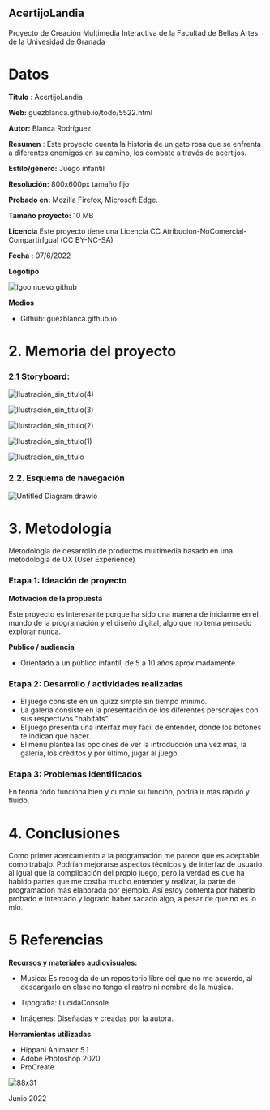 ## AcertijoLandia

Proyecto de Creación Multimedia Interactiva de la  Facultad de Bellas Artes de la Univesidad de Granada



#  Datos 



**Titulo** : AcertijoLandia

**Web:**    guezblanca.github.io/todo/5522.html 

**Autor:**  Blanca Rodríguez

**Resumen** : Este proyecto cuenta la historia de un gato rosa que se enfrenta a diferentes enemigos en su camino, los combate a través de acertijos.

**Estilo/género:**  Juego infantil

**Resolución:** 800x600px tamaño fijo

**Probado en:**  Mozilla Firefox, Microsoft Edge.

**Tamaño proyecto:** 10 MB

**Licencia** Este proyecto tiene una Licencia CC Atribución-NoComercial-CompartirIgual (CC BY-NC-SA)

**Fecha** : 07/6/2022

**Logotipo**

![lgoo nuevo github](https://user-images.githubusercontent.com/106732603/172433256-f44957de-5705-4ffe-9a29-63992be28b0f.png)


**Medios**

- Github: guezblanca.github.io 


# 2. Memoria del proyecto 

### 2.1 Storyboard: 


![Ilustración_sin_título(4)](https://user-images.githubusercontent.com/106732603/172454829-821dafc7-ea4b-46e2-be27-5d1105474fb4.jpg)

![Ilustración_sin_título(3)](https://user-images.githubusercontent.com/106732603/172454888-9d25ca02-fb43-4ee6-9f24-c0a32be019ec.jpg)

![Ilustración_sin_título(2)](https://user-images.githubusercontent.com/106732603/172454902-561a7d0c-0e2f-40d2-8e3f-aaf98253fdd7.jpg)

![Ilustración_sin_título(1)](https://user-images.githubusercontent.com/106732603/172454922-e47aeb17-0f28-4990-966d-376a7026c99a.jpg)

![Ilustración_sin_título](https://user-images.githubusercontent.com/106732603/172454947-4a8947bb-7265-4f3e-9002-9536393d119c.jpg)



### 2.2. Esquema de navegación 

![Untitled Diagram drawio](https://user-images.githubusercontent.com/106732603/172446359-e78196f5-ad46-4dfb-8c72-c8bfeceb5a99.png)


# 3. Metodología

Metodología de desarrollo de productos multimedia basado en una metodología de UX (User Experience)



### Etapa 1: Ideación de proyecto



**Motivación de la propuesta** 

Este  proyecto es interesante porque ha sido una manera de iniciarme en el mundo de la programación y el diseño digital, algo que no tenía pensado explorar nunca.



**Publico / audiencia**

- Orientado a un público infantil, de 5 a 10 años aproximadamente.





### Etapa 2: Desarrollo / actividades realizadas



- El juego consiste en un quizz simple sin tiempo mínimo.
- La galería consiste en la presentación de los diferentes personajes con sus respectivos "habitats".
- El juego presenta una interfaz muy fácil de entender, donde los botones te indican qué hacer.
- El menú plantea las opciones de ver la introducción una vez más, la galería, los créditos y por último, jugar al juego.




### Etapa 3: Problemas identificados

En teoría todo funciona bien y cumple su función, podría ir más rápido y fluido.


# 4. Conclusiones 


Como primer acercamiento a la programación me parece que es aceptable como trabajo. Podrían mejorarse aspectos técnicos y de interfaz de usuario al igual que la complicación del propio juego, pero la verdad es que ha habido partes que me costba mucho entender y realizar, la parte de programación más elaborada por ejemplo. Así estoy contenta por haberlo probado e intentado y logrado haber sacado algo, a pesar de que no es lo mío.





# 5 Referencias 


**Recursos y materiales audiovisuales:**

* Musica: Es recogida de un repositorio libre del que no me acuerdo, al descargarlo en clase no tengo el rastro ni nombre de la música.

* Tipografía: LucidaConsole

* Imágenes: Diseñadas y creadas por la autora.

**Herramientas utilizadas**

- Hippani Animator 5.1
- Adobe Photoshop 2020
- ProCreate

![88x31](https://user-images.githubusercontent.com/106732603/172443802-ee96273e-ea48-468f-b992-15ec1b523ee7.png)


Junio 2022
